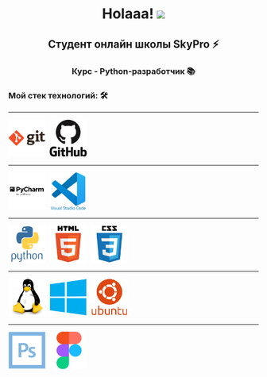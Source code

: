 <h1 align="center">Holaaa! <img src="https://media.giphy.com/media/hvRJCLFzcasrR4ia7z/giphy.gif" width="40"></h1>

<!--
**Bonyfacci/Bonyfacci** is a ✨ _special_ ✨ repository because its `README.md` (this file) appears on your GitHub profile.

Here are some ideas to get you started:

- 🔭 I’m currently working on ...
- 🌱 I’m currently learning ...
- 👯 I’m looking to collaborate on ...
- 🤔 I’m looking for help with ...
- 💬 Ask me about ...
- 📫 How to reach me: ...
- 😄 Pronouns: ...
- ⚡ Fun fact: ...
- 👋
--> 


<h2 align="center">Студент онлайн школы SkyPro ⚡</h2>
<h3 align="center">Курс - Python-разработчик 📚</h3>



### Мой стек технологий: __🛠️__
***
<img src="https://github.com/devicons/devicon/blob/master/icons/git/git-original-wordmark.svg" title="AWS" alt="AWS" width="75" height="75"/>&nbsp;
<img src="https://github.com/devicons/devicon/blob/master/icons/github/github-original-wordmark.svg" title="AWS" alt="AWS" width="75" height="75"/>&nbsp;
***
<img src="https://github.com/devicons/devicon/blob/master/icons/pycharm/pycharm-original-wordmark.svg" title="AWS" alt="AWS" width="75" height="75"/>&nbsp;
<img src="https://github.com/devicons/devicon/blob/master/icons/vscode/vscode-original-wordmark.svg" title="AWS" alt="AWS" width="75" height="75"/>&nbsp;
***
<img src="https://github.com/devicons/devicon/blob/master/icons/python/python-original-wordmark.svg" title="AWS" alt="AWS" width="75" height="75"/>&nbsp;
<img src="https://github.com/devicons/devicon/blob/master/icons/html5/html5-original-wordmark.svg" title="AWS" alt="AWS" width="75" height="75"/>&nbsp;
<img src="https://github.com/devicons/devicon/blob/master/icons/css3/css3-original-wordmark.svg" title="AWS" alt="AWS" width="75" height="75"/>&nbsp;
***
<img src="https://github.com/devicons/devicon/blob/master/icons/linux/linux-original.svg" title="AWS" alt="AWS" width="75" height="75"/>&nbsp;
<img src="https://github.com/devicons/devicon/blob/master/icons/windows8/windows8-original.svg" title="AWS" alt="AWS" width="75" height="75"/>&nbsp;
<img src="https://github.com/devicons/devicon/blob/master/icons/ubuntu/ubuntu-plain-wordmark.svg" title="AWS" alt="AWS" width="75" height="75"/>&nbsp;
***
<img src="https://github.com/devicons/devicon/blob/master/icons/photoshop/photoshop-line.svg" title="AWS" alt="AWS" width="75" height="75"/>&nbsp;
<img src="https://github.com/devicons/devicon/blob/master/icons/figma/figma-original.svg" title="AWS" alt="AWS" width="75" height="75"/>&nbsp;
